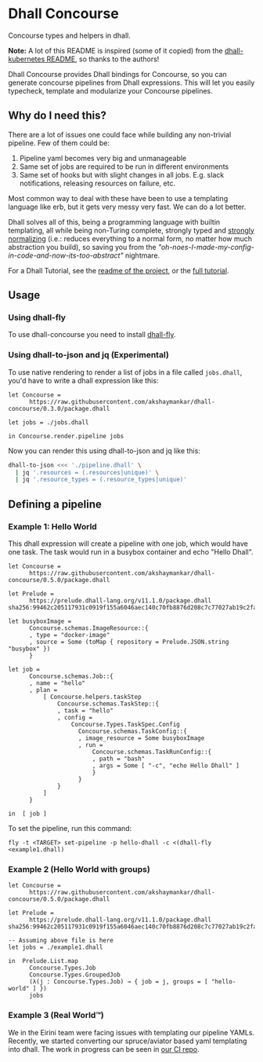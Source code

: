 # Dhall Concourse
Concourse types and helpers in dhall.

**Note:** A lot of this README is inspired (some of it copied) from the [dhall-kubernetes README](https://github.com/dhall-lang/dhall-kubernetes/blob/master/README.md), so thanks to the authors!

Dhall Concourse provides Dhall bindings for Concourse, so you can generate concourse pipelines from Dhall expressions. This will let you easily typecheck, template and modularize your Concourse pipelines.

## Why do I need this?

There are a lot of issues one could face while building any non-trivial pipeline. Few of them could be:
1. Pipeline yaml becomes very big and unmanageable
2. Same set of jobs are required to be run in different environments
3. Same set of hooks but with slight changes in all jobs. E.g. slack notifications, releasing resources on failure, etc.

Most common way to deal with these have been to use a templating language like erb, but it gets very messy very fast. We can do a lot better.

Dhall solves all of this, being a programming language with builtin templating, all while being non-Turing complete, strongly typed and [strongly normalizing](https://en.wikipedia.org/wiki/Normalization_property_(abstract_rewriting)) (i.e.: reduces everything to a normal form, no matter how much abstraction you build), so saving you from the _"oh-noes-I-made-my-config-in-code-and-now-its-too-abstract"_ nightmare.

For a Dhall Tutorial, see the [readme of the project](https://github.com/dhall-lang/dhall-lang), or the [full tutorial](http://hackage.haskell.org/package/dhall-1.17.0/docs/Dhall-Tutorial.html).

## Usage

### Using dhall-fly

To use dhall-concourse you need to install [dhall-fly](https://github.com/akshaymankar/dhall-fly#installation).

### Using dhall-to-json and jq (Experimental)

To use native rendering to render a list of jobs in a file called `jobs.dhall`, you'd have to write a dhall expression like this:

```dhall
let Concourse = 
      https://raw.githubusercontent.com/akshaymankar/dhall-concourse/0.3.0/package.dhall

let jobs = ./jobs.dhall

in Concourse.render.pipeline jobs
```

Now you can render this using dhall-to-json and jq like this:

```bash
dhall-to-json <<< './pipeline.dhall' \
  | jq '.resources = (.resources|unique)' \
  | jq '.resource_types = (.resource_types|unique)'
```

## Defining a pipeline

### Example 1: Hello World

This dhall expression will create a pipeline with one job, which would have one task. The task would run in a busybox container and echo "Hello Dhall".

```dhall
let Concourse =
      https://raw.githubusercontent.com/akshaymankar/dhall-concourse/0.5.0/package.dhall

let Prelude =
      https://prelude.dhall-lang.org/v11.1.0/package.dhall sha256:99462c205117931c0919f155a6046aec140c70fb8876d208c7c77027ab19c2fa

let busyboxImage =
      Concourse.schemas.ImageResource::{
      , type = "docker-image"
      , source = Some (toMap { repository = Prelude.JSON.string "busybox" })
      }

let job =
      Concourse.schemas.Job::{
      , name = "hello"
      , plan =
          [ Concourse.helpers.taskStep
              Concourse.schemas.TaskStep::{
              , task = "hello"
              , config =
                  Concourse.Types.TaskSpec.Config
                    Concourse.schemas.TaskConfig::{
                    , image_resource = Some busyboxImage
                    , run =
                        Concourse.schemas.TaskRunConfig::{
                        , path = "bash"
                        , args = Some [ "-c", "echo Hello Dhall" ]
                        }
                    }
              }
          ]
      }

in  [ job ]
```

To set the pipeline, run this command:

```
fly -t <TARGET> set-pipeline -p hello-dhall -c <(dhall-fly <example1.dhall)
```

### Example 2 (Hello World with groups)

```dhall
let Concourse =
      https://raw.githubusercontent.com/akshaymankar/dhall-concourse/0.5.0/package.dhall

let Prelude =
      https://prelude.dhall-lang.org/v11.1.0/package.dhall sha256:99462c205117931c0919f155a6046aec140c70fb8876d208c7c77027ab19c2fa

-- Assuming above file is here
let jobs = ./example1.dhall

in  Prelude.List.map
      Concourse.Types.Job
      Concourse.Types.GroupedJob
      (λ(j : Concourse.Types.Job) → { job = j, groups = [ "hello-world" ] })
      jobs
```

### Example 3 (Real World™)


We in the Eirini team were facing issues with templating our pipeline YAMLs. Recently, we started converting our spruce/aviator based yaml templating into dhall. The work in progress can be seen in [our CI repo](https://github.com/cloudfoundry-incubator/eirini-ci/blob/47d2f229e33d9fcdb5641cec06fa68a0d82c0bff/pipelines/ci/pipeline.dhall).
